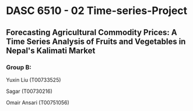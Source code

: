 # DASC 6510 - 02 Time-series-Project

## Forecasting Agricultural Commodity Prices: A Time Series Analysis of Fruits and Vegetables in Nepal's Kalimati Market


### Group B:
Yuxin Liu (T00733525)

Sagar (T00730216)

Omair Ansari (T00751056)

